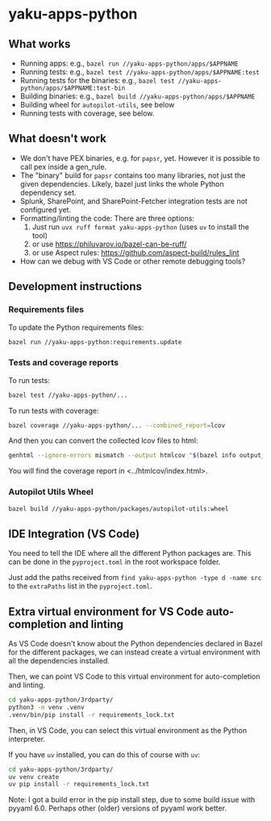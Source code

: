 # yaku-apps-python

## What works

* Running apps: e.g., `bazel run //yaku-apps-python/apps/$APPNAME`
* Running tests: e.g., `bazel test //yaku-apps-python/apps/$APPNAME:test`
* Running tests for the binaries: e.g., `bazel test //yaku-apps-python/apps/$APPNAME:test-bin`
* Building binaries: e.g., `bazel build //yaku-apps-python/apps/$APPNAME`
* Building wheel for `autopilot-utils`, see below
* Running tests with coverage, see below.

## What doesn't work

* We don't have PEX binaries, e.g. for `papsr`, yet. However it is possible to call pex inside a gen_rule.
* The "binary" build for `papsr` contains too many libraries, not just the given dependencies.
  Likely, bazel just links the whole Python dependency set.
* Splunk, SharePoint, and SharePoint-Fetcher integration tests are not configured yet.
* Formatting/linting the code: There are three options:
  1. Just run `uvx ruff format yaku-apps-python` (uses `uv` to install the tool)
  2. or use <https://philuvarov.io/bazel-can-be-ruff/>
  3. or use Aspect rules: <https://github.com/aspect-build/rules_lint>
* How can we debug with VS Code or other remote debugging tools?

## Development instructions

### Requirements files

To update the Python requirements files:

```bash
bazel run //yaku-apps-python:requirements.update
```

### Tests and coverage reports

To run tests:

```bash
bazel test //yaku-apps-python/...
```

To run tests with coverage:

```bash
bazel coverage //yaku-apps-python/... --combined_report=lcov
```

And then you can convert the collected lcov files to html:

```bash
genhtml --ignore-errors mismatch --output htmlcov "$(bazel info output_path)/_coverage/_coverage_report.dat"
```

You will find the coverage report in <../htmlcov/index.html>.

### Autopilot Utils Wheel

```bash
bazel build //yaku-apps-python/packages/autopilot-utils:wheel
```

## IDE Integration (VS Code)

You need to tell the IDE where all the different Python packages are. This can be done in the `pyproject.toml` in
the root workspace folder.

Just add the paths received from `find yaku-apps-python -type d -name src` to the `extraPaths` list in the `pyproject.toml`.

## Extra virtual environment for VS Code auto-completion and linting

As VS Code doesn't know about the Python dependencies declared in Bazel for the different packages,
we can instead create a virtual environment with all the dependencies installed.

Then, we can point VS Code to this virtual environment for auto-completion and linting.

```bash
cd yaku-apps-python/3rdparty/
python3 -m venv .venv
.venv/bin/pip install -r requirements_lock.txt
```

Then, in VS Code, you can select this virtual environment as the Python interpreter.

If you have `uv` installed, you can do this of course with `uv`:

```bash
cd yaku-apps-python/3rdparty/
uv venv create
uv pip install -r requirements_lock.txt
```

Note: I got a build error in the pip install step, due to some build issue with pyyaml 6.0.
Perhaps other (older) versions of pyyaml work better.
